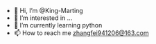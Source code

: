 - 👋 Hi, I’m @King-Marting
- 👀 I’m interested in ...
- 🌱 I’m currently learning python
- 📫 How to reach me zhangfei941206@163.com

<!---
King-Marting/King-Marting is a ✨ special ✨ repository because its `README.md` (this file) appears on your GitHub profile.
You can click the Preview link to take a look at your changes.
--->
